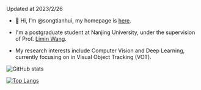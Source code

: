 Updated at 2023/2/26

- 👋 Hi, I’m @songtianhui, my homepage is [here](https://songtianhui.github.io/).

- I'm a postgraduate student at Nanjing University, under the supervision of Prof. [Limin Wang](https://wanglimin.github.io/).

- My research interests include Computer Vision and Deep Learning, currently focusing on in Visual Object Tracking (VOT).


![GitHub stats](https://github-readme-stats.vercel.app/api?username=songtianhui&show_icons=true)

[![Top Langs](https://github-readme-stats.vercel.app/api/top-langs/?username=songtianhui)](https://github.com/anuraghazra/github-readme-stats)

<!---
songtianhui/songtianhui is a ✨ special ✨ repository because its `README.md` (this file) appears on your GitHub profile.
You can click the Preview link to take a look at your changes.
--->
